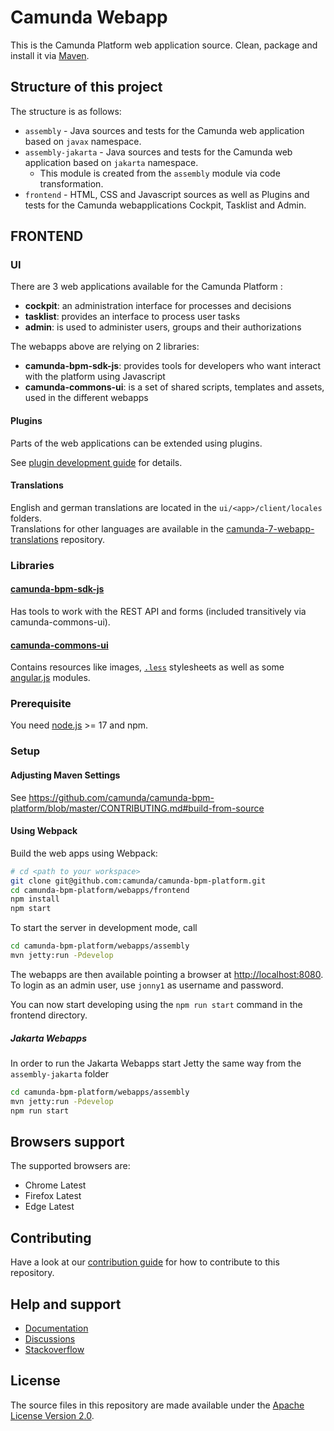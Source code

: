 # Camunda Webapp

This is the Camunda Platform web application source.
Clean, package and install it via [Maven](https://maven.apache.org/).

## Structure of this project

The structure is as follows:

* `assembly` - Java sources and tests for the Camunda web application based on `javax` namespace.
* `assembly-jakarta` - Java sources and tests for the Camunda web application based on `jakarta` namespace.
  * This module is created from the `assembly` module via code transformation.
* `frontend` - HTML, CSS and Javascript sources as well as Plugins and tests for the Camunda webapplications Cockpit, Tasklist and Admin.

## FRONTEND

### UI

There are 3 web applications available for the Camunda Platform :

* __cockpit__: an administration interface for processes and decisions
* __tasklist__: provides an interface to process user tasks
* __admin__: is used to administer users, groups and their authorizations

The webapps above are relying on 2 libraries:

* __camunda-bpm-sdk-js__: provides tools for developers who want interact with the platform using Javascript
* __camunda-commons-ui__: is a set of shared scripts, templates and assets, used in the different webapps


#### Plugins

Parts of the web applications can be extended using plugins.

See [plugin development guide](http://docs.camunda.org/latest/real-life/how-to/#cockpit-how-to-develop-a-cockpit-plugin) for details.

#### Translations

English and german translations are located in the `ui/<app>/client/locales` folders.  
Translations for other languages are available in the [camunda-7-webapp-translations](https://github.com/camunda-community-hub/camunda-7-webapp-translations) repository.

### Libraries

#### [camunda-bpm-sdk-js](https://github.com/camunda/camunda-bpm-platform/tree/master/webapps/frontend/camunda-bpm-sdk-js)

Has tools to work with the REST API and forms (included transitively via camunda-commons-ui).

#### [camunda-commons-ui](https://github.com/camunda/camunda-bpm-platform/tree/master/webapps/frontend/camunda-commons-ui)

Contains resources like images, [`.less`](http://lesscss.org) stylesheets as well as some [angular.js](http://angularjs.org) modules.

### Prerequisite

You need [node.js](http://nodejs.org) >= 17 and npm.

### Setup

#### Adjusting Maven Settings

See https://github.com/camunda/camunda-bpm-platform/blob/master/CONTRIBUTING.md#build-from-source

#### Using Webpack

Build the web apps using Webpack:

```sh
# cd <path to your workspace>
git clone git@github.com:camunda/camunda-bpm-platform.git
cd camunda-bpm-platform/webapps/frontend
npm install
npm start
```

To start the server in development mode, call

```sh
cd camunda-bpm-platform/webapps/assembly
mvn jetty:run -Pdevelop
```

The webapps are then available pointing a browser at [http://localhost:8080](http://localhost:8080). To login as an admin user, use `jonny1` as username and password.

You can now start developing using the `npm run start` command in the frontend directory.

##### Jakarta Webapps

In order to run the Jakarta Webapps start Jetty the same way from the `assembly-jakarta` folder

```sh
cd camunda-bpm-platform/webapps/assembly
mvn jetty:run -Pdevelop
npm run start
```

## Browsers support

The supported browsers are:

- Chrome Latest
- Firefox Latest
- Edge Latest

## Contributing

Have a look at our [contribution guide](https://github.com/camunda/camunda-bpm-platform/blob/master/CONTRIBUTING.md) for how to contribute to this repository.


## Help and support

* [Documentation](http://docs.cibseven.org/manual/latest/)
* [Discussions](https://github.com/orgs/cibseven/discussions)
* [Stackoverflow](https://stackoverflow.com/questions/tagged/cibseven)

## License

The source files in this repository are made available under the [Apache License Version 2.0](./LICENSE).
